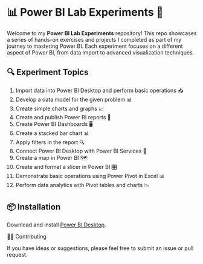 # 📊 Power BI Lab Experiments 🚀

Welcome to my **Power BI Lab Experiments** repository! This repo showcases a series of hands-on exercises and projects I completed as part of my journey to mastering Power BI. Each experiment focuses on a different aspect of Power BI, from data import to advanced visualization techniques.

## 🔍 Experiment Topics

1. Import data into Power BI Desktop and perform basic operations 📥
2. Develop a data model for the given problem 📊
3. Create simple charts and graphs 📈
4. Create and publish Power BI reports 📑
5. Create Power BI Dashboards 🖥️
6. Create a stacked bar chart 📊
7. Apply filters in the report 🔍
8. Connect Power BI Desktop with Power BI Services 🔗
9. Create a map in Power BI 🗺️
10. Create and format a slicer in Power BI 🎛️
11. Demonstrate basic operations using Power Pivot in Excel 📊
12. Perform data analytics with Pivot tables and charts 📉

## 📦 Installation

Download and install [Power BI Desktop](https://powerbi.microsoft.com/en-us/downloads/).

👨‍💻 Contributing

If you have ideas or suggestions, please feel free to submit an issue or pull request.
